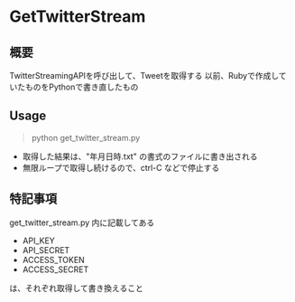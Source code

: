 # GetTwitterStream

## 概要
TwitterStreamingAPIを呼び出して、Tweetを取得する
以前、Rubyで作成していたものをPythonで書き直したもの

## Usage
> python get_twitter_stream.py  

- 取得した結果は、"年月日時.txt" の書式のファイルに書き出される 
- 無限ループで取得し続けるので、ctrl-C などで停止する

## 特記事項
get_twitter_stream.py 内に記載してある  
- API_KEY
- API_SECRET
- ACCESS_TOKEN
- ACCESS_SECRET  

は、それぞれ取得して書き換えること
